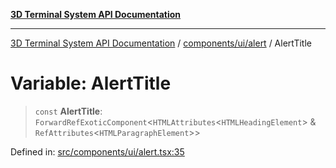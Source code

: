 [**3D Terminal System API Documentation**](../../../../README.md)

***

[3D Terminal System API Documentation](../../../../README.md) / [components/ui/alert](../README.md) / AlertTitle

# Variable: AlertTitle

> `const` **AlertTitle**: `ForwardRefExoticComponent`\<`HTMLAttributes`\<`HTMLHeadingElement`\> & `RefAttributes`\<`HTMLParagraphElement`\>\>

Defined in: [src/components/ui/alert.tsx:35](https://github.com/Dicommunitas/ThreeJS_Terminal_3D/blob/c0b82ba8679b8f85845255448514bad599eca08d/src/components/ui/alert.tsx#L35)
